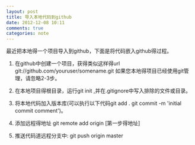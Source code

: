 ```yaml
---
layout: post
title: 导入本地代码到github
date: 2012-12-08 10:11
comments: true
categories: note
---
```


最近把本地得一个项目导入到github，下面是将代码嵌入github得过程。


1. 在github中创建一个项目，获得类似这样得url git://github.com/youruser/somename.git
如果您本地得项目已经使用git管理，请忽略2-3步。

2. 在本地项目得根目录，运行git init ,并在.gitignore中写入排除的文件或目录。

3. 将本地代码加入版本库(可以执行以下代码git add . git commit -m 'initial commit comment')。

4. 添加远程得地址  git remote add origin [第一步得地址]

5. 推送代码道远程分支中: git push origin master
